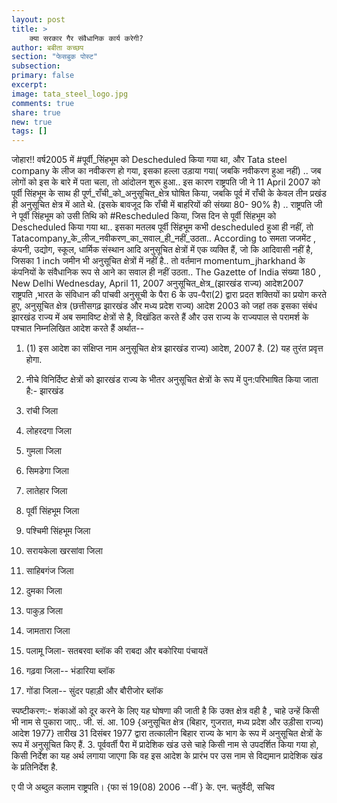 ```yaml
---
layout: post
title: >
    क्या सरकार गैर संवैधानिक कार्य करेगी?
author: बबीता कच्छप
section: "फेसबुक पोस्ट"
subsection:
primary: false
excerpt:
image: tata_steel_logo.jpg
comments: true
share: true
new: true
tags: []
---
```


जोहार!!
वर्ष2005 में #पूर्वी_सिंहभूम को Descheduled किया गया था, और Tata steel company के लीज का नवीकरण हो गया, इसका हल्ला उड़ाया गया( जबकि नवीकरण हुआ नहीं) ..
जब लोगों को इस के बारे में पता चला, तो आंदोलन शुरू हुआ.. इस कारण राष्ट्रपति जी ने 11 April 2007 को पूर्वी सिंहभूम के साथ ही पूर्ण_राँची_को_अनुसूचित_क्षेत्र घोषित किया, जबकि पूर्व में राँची के केवल तीन प्रखंड ही अनुसूचित क्षेत्र में आते थे. (इसके बावजूद कि राँची में बाहरियों की संख्या 80- 90% है) ..
राष्ट्रपति जी ने पूर्वी सिंहभूम को उसी तिथि को #Rescheduled किया, जिस दिन से पूर्वी सिंहभूम को Descheduled किया गया था.. इसका मतलब पूर्वी सिंहभूम कभी descheduled हुआ ही नहीं, तो Tatacompany_के_लीज_नवीकरण_का_सवाल_ही_नहीं_उठता..
According to समता जजमेंट , कंपनी, उद्योग, स्कूल, धार्मिक संस्थान आदि अनुसूचित क्षेत्रों में एक व्यक्ति हैं, जो कि आदिवासी नहीं है, जिसका 1 inch जमीन भी अनुसूचित क्षेत्रों में नहीं है.. तो वर्तमान momentum_jharkhand के कंपनियों के संवैधानिक रूप से आने का सवाल ही नहीं उठता..
The Gazette of India संख्या 180 , New Delhi Wednesday, April 11, 2007
अनुसूचित_क्षेत्र_(झारखंड राज्य) आदेश2007
राष्ट्रपति ,भारत के संविधान की पांचवी अनुसूची के पैरा 6 के उप-पैरा(2) द्वारा प्रदत शक्तियों का प्रयोग करते हुए, अनुसूचित क्षेत्र (छत्तीसगढ़ झारखंड और मध्य प्रदेश राज्य) आदेश 2003 को जहां तक इसका संबंध झारखंड राज्य में अब समाविष्ट क्षेत्रों से है, विखंडित करते हैं और उस राज्य के राज्यपाल से परामर्श के पश्चात निम्नलिखित आदेश करते हैं अर्थात--
1. (1) इस आदेश का संक्षिप्त नाम अनुसूचित क्षेत्र झारखंड राज्य) आदेश, 2007 है.
(2) यह तुरंत प्रवृत्त होगा.
2. नीचे विनिर्दिष्ट क्षेत्रों को झारखंड राज्य के भीतर अनुसूचित क्षेत्रों के रूप में पुन:परिभाषित किया जाता है:-
झारखंड

1. रांची जिला

2. लोहरदगा जिला

3. गुमला जिला

4. सिमडेगा जिला

5. लातेहार जिला

6. पूर्वी सिंहभूम जिला

7. पश्चिमी सिंहभूम जिला

8. सरायकेला खरसांवा जिला

9. साहिबगंज जिला

10. दुमका जिला

11. पाकुड़ जिला

12. जामतारा जिला

13. पलामू जिला- सतबरवा ब्लॉक की राबदा और बकोरिया पंचायतें

14. गढ़वा जिला-- भंडारिया ब्लॉक

15. गोंडा जिला-- सुंदर पहाड़ी और बौरीजोर ब्लॉक

स्पष्टीकरण:- शंकाओं को दूर करने के लिए यह घोषणा की जाती है कि उक्त क्षेत्र वही है , चाहे उन्हें किसी भी नाम से पुकारा जाए.. जी. सं. आ. 109 {अनुसूचित क्षेत्र (बिहार, गुजरात, मध्य प्रदेश और उड़ीसा राज्य) आदेश 1977} तारीख 31 दिसंबर 1977 द्वारा तत्कालीन बिहार राज्य के भाग के रूप में अनुसूचित क्षेत्रों के रूप में अनुसूचित किए हैं.
3. पूर्ववर्ती पैरा में प्रादेशिक खंड उसे चाहे किसी नाम से उपदर्शित किया गया हो, किसी निर्देश का यह अर्थ लगाया जाएगा कि वह इस आदेश के प्रारंभ पर उस नाम से विद्यमान प्रादेशिक खंड के प्रतिनिर्देश है.

ए पी जे अब्दुल कलाम
राष्ट्रपति।
{फा सं 19(08) 2006 --वीं }
के. एन. चतुर्वेदी, सचिव
